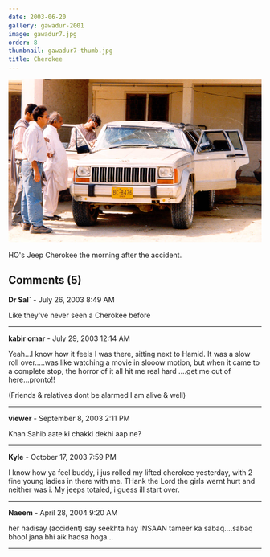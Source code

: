 ```yaml
---
date: 2003-06-20
gallery: gawadur-2001
image: gawadur7.jpg
order: 8
thumbnail: gawadur7-thumb.jpg
title: Cherokee
---
```


![Cherokee](./gawadur7.jpg)

HO's Jeep Cherokee the morning after the accident.

<div id="comments">

## Comments (5)

**Dr Sal`** - July 26, 2003  8:49 AM

Like they've never seen a Cherokee before

---

**kabir omar** - July 29, 2003 12:14 AM

Yeah...I know how it feels I was there, sitting next to Hamid. It was a slow roll over.....was like watching a movie in slooow motion, but when it came to a complete stop, the horror of it all hit me real hard ....get me out of here...pronto!!

(Friends & relatives dont be alarmed I am alive & well)

---

**viewer** - September  8, 2003  2:11 PM

Khan Sahib aate ki chakki dekhi aap ne?

---

**Kyle** - October 17, 2003  7:59 PM

I know how ya feel buddy, i jus rolled my lifted cherokee yesterday, with 2 fine young ladies in there with me. THank the Lord the girls wernt hurt and neither was i. My jeeps totaled, i guess ill start over.

---

**Naeem** - April 28, 2004  9:20 AM

her hadisay (accident) say seekhta hay INSAAN tameer ka sabaq....sabaq bhool jana bhi aik hadsa hoga...

---

</div>